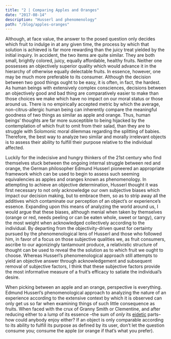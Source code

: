 ```yaml
---
title: "2 | Comparing Apples and Oranges"
date: "2017-08-14"
description: "Husserl and phenomenology"
path: "/blog/apples-oranges"
---
```



Although, at face value, the answer to the posed question only decides which fruit to indulge in at any given time, the process by which that solution is achieved is far more rewarding than the juicy treat yielded by the initial
    inquiry.  In accident, the two items are quite similar.  They are both small, brightly colored, juicy, equally
    affordable, healthy fruits.  Neither one possesses an objectively superior quality which would advance it in
    the hierarchy of otherwise equally delectable fruits.  In essence, however, one may be much more preferable to
    its consumer.  Although the decision between two good things ought to be easy, it is often, in fact, the hardest.
    As human beings with extensively complex consciences, decisions between an objectively good and bad thing are
    comparatively easier to make than those choices we make which have no impact on our moral status or those around us.
    There is no empirically accepted metric by which the average, non-citrus-allergic human being can inherently
    compare the meaningful goodness of two things as similar as apple and orange.  Thus, human beings’ thoughts are
    far more susceptible to being hijacked by the contemplation of which fruit to omit from their salad, than they
    are to struggle with Solomonic moral dilemmas regarding the splitting of babies.  Therefore, the best way to
    analyze two similar and morally irrelevant objects is to assess their ability to fulfill their purpose relative
    to the individual affected.


Luckily for the indecisive and hungry thinkers of the 21st century who find themselves stuck between the ongoing
    internal struggle between red and orange, the German philosopher Edmund Husserl pioneered an appropriate framework
    which can be used to begin to assess such seeming equivalencies as apples and oranges known as phenomenology.
    In attempting to achieve an objective determination, Husserl thought it was first necessary to not only acknowledge
    our own subjective biases which impact our decision making, but to embrace them, so as to strip away all the additives
    which contaminate our perception of an object’s or experience’s essence.  Expanding upon this means of analyzing the
    world around us, I would argue that these biases, although menial when taken by themselves (orange or red, needs peeling
    or can be eaten whole, sweet or tangy), carry the most weight when acknowledged collectively according to the individual.
    By departing from the objectivity-driven quest for certainty pursued by the phenomenological lens of Husserl and those
    who followed him, in favor of a focus on those subjective qualities we, as fruit consumers, ascribe to our agonizingly
    tantamount produce, a relativistic structure of thought can be used to reveal the the solution as to which fruit we ought
    to choose.  Whereas Husserl’s phenomenological approach still attempts to yield an objective answer through acknowledgement
    and subsequent removal of subjective factors, I think that these subjective factors provide the most informative measure
    of a fruit’s efficacy to satiate the individual’s desire.

When picking between an apple and an orange, perspective is everything.  Edmund Husserl’s phenomenological approach to
    analyzing the nature of an experience according to the extensive context by which it is observed can only get us so far
    when examining things of such little consequence as fruits.  When faced with the crux of Granny Smith or Clementine, and
    after reducing either to a lump of its essence –the sum of _only_ its [eidetic]() parts– how could anybody enjoy either?  If an
    object is only comparable according to its ability to fulfill its purpose as defined by its user, don’t let the question
    consume you; consume the apple (or orange if that’s what you prefer).
